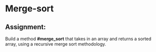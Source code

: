 # Merge-sort

## Assignment:

Build a method **#merge_sort** that takes in an array and returns a sorted array, using a recursive merge sort methodology.


